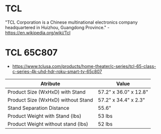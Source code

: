 # TCL

"TCL Corporation is a Chinese multinational electronics company headquartered in Huizhou, Guangdong Province." - <https://en.wikipedia.org/wiki/Tcl>

# TCL 65C807

- <https://www.tclusa.com/products/home-theater/c-series/tcl-65-class-c-series-4k-uhd-hdr-roku-smart-tv-65c807>

Atribute                           | Value
---------------------------------- | ---------------------
Product Size (WxHxD) with Stand    | 57.2" x 36.0" x 12.8"
Product Size (WxHxD) without Stand | 57.2" x 34.4" x 2.3"
Stand Separation Distance          | 55.6"
Product Weight with Stand (lbs)    | 53 lbs
Product Weight without stand (lbs) | 52 lbs

